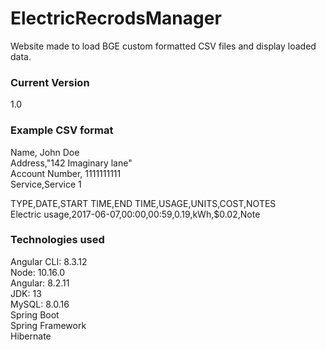 # ElectricRecrodsManager
Website made to load BGE custom formatted CSV files and display loaded data. <br />

### Current Version 
1.0

### Example CSV format 
Name, John Doe  <br />
Address,"142 Imaginary lane" <br />
Account Number, 1111111111 <br />
Service,Service 1 <br />

TYPE,DATE,START TIME,END TIME,USAGE,UNITS,COST,NOTES <br />
Electric usage,2017-06-07,00:00,00:59,0.19,kWh,$0.02,Note <br />


### Technologies used
Angular CLI: 8.3.12  <br />
Node: 10.16.0 <br />
Angular: 8.2.11 <br />
JDK: 13  <br />
MySQL: 8.0.16 <br />
Spring Boot <br />
Spring Framework <br />
Hibernate 

